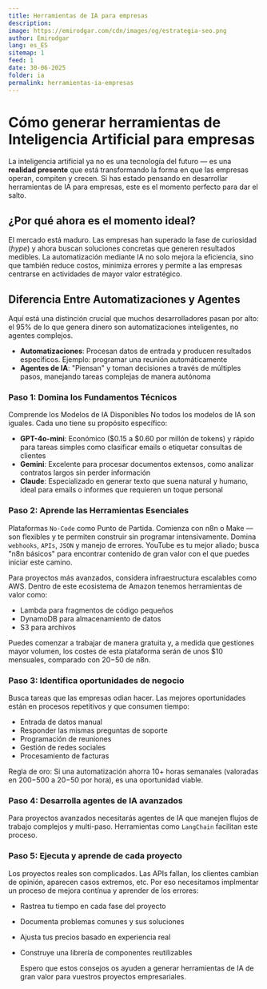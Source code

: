 ```yaml
---
title: Herramientas de IA para empresas
description: 
image: https://emirodgar.com/cdn/images/og/estrategia-seo.png
author: Emirodgar
lang: es_ES
sitemap: 1
feed: 1
date: 30-06-2025
folder: ia
permalink: herramientas-ia-empresas
---
```



# Cómo generar herramientas de Inteligencia Artificial para empresas

La inteligencia artificial ya no es una tecnología del futuro — es una **realidad presente** que está transformando la forma en que las empresas operan, compiten y crecen. Si has estado pensando en desarrollar herramientas de IA para empresas, este es el momento perfecto para dar el salto.

## ¿Por qué ahora es el momento ideal?

El mercado está maduro. Las empresas han superado la fase de curiosidad (*hype*) y ahora buscan soluciones concretas que generen resultados medibles. La automatización mediante IA no solo mejora la eficiencia, sino que también reduce costos, minimiza errores y permite a las empresas centrarse en actividades de mayor valor estratégico.

## Diferencia Entre Automatizaciones y Agentes

Aquí está una distinción crucial que muchos desarrolladores pasan por alto: el 95% de lo que genera dinero son automatizaciones inteligentes, no agentes complejos.

 - **Automatizaciones**: Procesan datos de entrada y producen resultados específicos. Ejemplo: programar una reunión automáticamente
 - **Agentes de IA**: "Piensan" y toman decisiones a través de múltiples pasos, manejando tareas complejas de manera autónoma

### Paso 1: Domina los Fundamentos Técnicos

Comprende los Modelos de IA Disponibles
No todos los modelos de IA son iguales. Cada uno tiene su propósito específico:

 - **GPT-4o-mini**: Económico ($0.15 a $0.60 por millón de tokens) y rápido para tareas simples como clasificar emails o etiquetar consultas de clientes
 - **Gemini**: Excelente para procesar documentos extensos, como analizar contratos largos sin perder información
 - **Claude**: Especializado en generar texto que suena natural y humano, ideal para emails o informes que requieren un toque personal

### Paso 2: Aprende las Herramientas Esenciales

Plataformas `No-Code` como Punto de Partida. Comienza con n8n o Make — son flexibles y te permiten construir sin programar intensivamente. Domina `webhooks`, `APIs`, `JSON` y manejo de errores. YouTube es tu mejor aliado; busca "n8n básicos" para encontrar contenido de gran valor con el que puedes iniciar este camino.

Para proyectos más avanzados, considera infraestructura escalables como AWS. Dentro de este ecosistema de Amazon tenemos herramientas de valor como:

 - Lambda para fragmentos de código pequeños
 - DynamoDB para almacenamiento de datos
 - S3 para archivos

Puedes comenzar a trabajar de manera gratuita y, a medida que gestiones mayor volumen, los costes de esta plataforma serán de unos $10 mensuales, comparado con $20-$50 de n8n.

### Paso 3: Identifica oportunidades de negocio

Busca tareas que las empresas odian hacer. Las mejores oportunidades están en procesos repetitivos y que consumen tiempo:

 - Entrada de datos manual
 - Responder las mismas preguntas de soporte
 - Programación de reuniones
 - Gestión de redes sociales
 - Procesamiento de facturas

Regla de oro: Si una automatización ahorra 10+ horas semanales (valoradas en $200-$500 a $20-$50 por hora), es una oportunidad viable.

### Paso 4: Desarrolla agentes de IA avanzados

Para proyectos avanzados necesitarás agentes de IA que manejen flujos de trabajo complejos y multi-paso. Herramientas como `LangChain` facilitan este proceso.

### Paso 5: Ejecuta y aprende de cada proyecto

Los proyectos reales son complicados. Las APIs fallan, los clientes cambian de opinión, aparecen casos extremos, etc. Por eso necesitamos implmentar un proceso de mejora contínua y aprender de los errores:

- Rastrea tu tiempo en cada fase del proyecto
- Documenta problemas comunes y sus soluciones
- Ajusta tus precios basado en experiencia real
- Construye una librería de componentes reutilizables

  Espero que estos consejos os ayuden a generar herramientas de IA de gran valor para vuestros proyectos empresariales.
